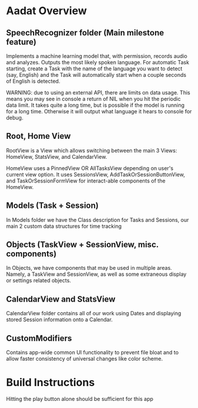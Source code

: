 # Aadat Overview

## SpeechRecognizer folder (Main milestone feature)
Implements a machine learning model that, with permission, records audio and analyzes. 
Outputs the most likely spoken language. For automatic Task starting, create a 
Task with the name of the language you want to detect (say, English) and the Task 
will automatically start when a couple seconds of English is detected.

WARNING: due to using an external API, there are limits on data usage. This means 
you may see in console a return of NIL when you hit the periodic data limit. It 
takes quite a long time, but is possible if the model is running for a long time. 
Otherwise it will output what language it hears to console for debug.

## Root, Home View
RootView is a View which allows switching between the main 3 Views: 
HomeView, StatsView, and CalendarView.

HomeView uses a PinnedView OR AllTasksView depending on user's current 
view option. It uses SessionsView, AddTaskOrSessionButtonView, and 
TaskOrSessionFormView for interact-able components of the HomeView.

## Models (Task + Session)
In Models folder we have the Class description for Tasks and Sessions, 
our main 2 custom data structures for time tracking

## Objects (TaskView + SessionView, misc. components)
In Objects, we have components that may be used in multiple areas. Namely, a 
TaskView and SessionView, as well as some extraneous display or settings related objects.

## CalendarView and StatsView
CalendarView folder contains all of our work using Dates and displaying 
stored Session information onto a Calendar. 

## CustomModifiers
Contains app-wide common UI functionality to prevent file bloat and to 
allow faster consistency of universal changes like color scheme.

# Build Instructions
Hitting the play button alone should be sufficient for this app
